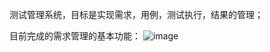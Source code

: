 测试管理系统，目标是实现需求，用例，测试执行，结果的管理；



目前完成的需求管理的基本功能：
![image](https://user-images.githubusercontent.com/5211144/123942590-de895f80-d9cd-11eb-87f0-d68f9c2b1e48.png)
